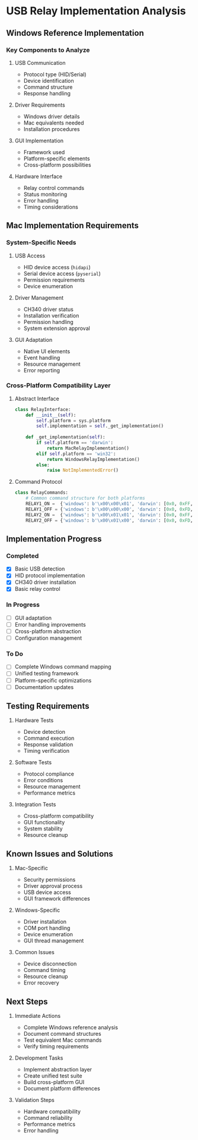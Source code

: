 # USB Relay Implementation Analysis

## Windows Reference Implementation

### Key Components to Analyze
1. USB Communication
   - Protocol type (HID/Serial)
   - Device identification
   - Command structure
   - Response handling

2. Driver Requirements
   - Windows driver details
   - Mac equivalents needed
   - Installation procedures

3. GUI Implementation
   - Framework used
   - Platform-specific elements
   - Cross-platform possibilities

4. Hardware Interface
   - Relay control commands
   - Status monitoring
   - Error handling
   - Timing considerations

## Mac Implementation Requirements

### System-Specific Needs
1. USB Access
   - HID device access (`hidapi`)
   - Serial device access (`pyserial`)
   - Permission requirements
   - Device enumeration

2. Driver Management
   - CH340 driver status
   - Installation verification
   - Permission handling
   - System extension approval

3. GUI Adaptation
   - Native UI elements
   - Event handling
   - Resource management
   - Error reporting

### Cross-Platform Compatibility Layer
1. Abstract Interface
   ```python
   class RelayInterface:
       def __init__(self):
           self.platform = sys.platform
           self.implementation = self._get_implementation()
       
       def _get_implementation(self):
           if self.platform == 'darwin':
               return MacRelayImplementation()
           elif self.platform == 'win32':
               return WindowsRelayImplementation()
           else:
               raise NotImplementedError()
   ```

2. Command Protocol
   ```python
   class RelayCommands:
       # Common command structure for both platforms
       RELAY1_ON =  {'windows': b'\x00\x00\x01', 'darwin': [0x0, 0xFF, 0x01]}
       RELAY1_OFF = {'windows': b'\x00\x00\x00', 'darwin': [0x0, 0xFD, 0x01]}
       RELAY2_ON =  {'windows': b'\x00\x01\x01', 'darwin': [0x0, 0xFF, 0x02]}
       RELAY2_OFF = {'windows': b'\x00\x01\x00', 'darwin': [0x0, 0xFD, 0x02]}
   ```

## Implementation Progress

### Completed
- [x] Basic USB detection
- [x] HID protocol implementation
- [x] CH340 driver installation
- [x] Basic relay control

### In Progress
- [ ] GUI adaptation
- [ ] Error handling improvements
- [ ] Cross-platform abstraction
- [ ] Configuration management

### To Do
- [ ] Complete Windows command mapping
- [ ] Unified testing framework
- [ ] Platform-specific optimizations
- [ ] Documentation updates

## Testing Requirements

1. Hardware Tests
   - Device detection
   - Command execution
   - Response validation
   - Timing verification

2. Software Tests
   - Protocol compliance
   - Error conditions
   - Resource management
   - Performance metrics

3. Integration Tests
   - Cross-platform compatibility
   - GUI functionality
   - System stability
   - Resource cleanup

## Known Issues and Solutions

1. Mac-Specific
   - Security permissions
   - Driver approval process
   - USB device access
   - GUI framework differences

2. Windows-Specific
   - Driver installation
   - COM port handling
   - Device enumeration
   - GUI thread management

3. Common Issues
   - Device disconnection
   - Command timing
   - Resource cleanup
   - Error recovery

## Next Steps

1. Immediate Actions
   - Complete Windows reference analysis
   - Document command structures
   - Test equivalent Mac commands
   - Verify timing requirements

2. Development Tasks
   - Implement abstraction layer
   - Create unified test suite
   - Build cross-platform GUI
   - Document platform differences

3. Validation Steps
   - Hardware compatibility
   - Command reliability
   - Performance metrics
   - Error handling 